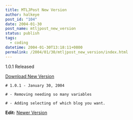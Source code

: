 ```yaml
---
title: MTLJPost New Version
author: halkeye
post_id: "104"
date: 2004-01-30
post_name: mtljpost_new_version
status: publish
tags:
  - coding
datetime: 2004-01-30T13:18:11+0800
permalink: /2004/01/30/mtljpost_new_version/index.html
---
```


1.0.1 Released

[Download New Version](https://files.halkeye.net/MTLJPost.tgz)

```
# 1.0.1 - January 30, 2004  

# - Removing needing so many variables  

# - Adding selecting of which blog you want.
```

**Edit:** [Newer Version](https://web.archive.org/web/20061224073602/http://www.kodekoan.com:80/project/MTLJPost)
